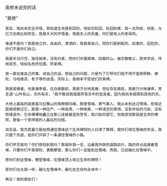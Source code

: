 奥修未说完的话

“奥修”


    其实，我尚未完全开悟，我知道生命是轮回的，但如何轮回，轮回到哪，我一无所知，但是，与亿万白痴比较而言，我是大大的开悟者，我是天上的凤凰，你们是地上的老母鸡。

    难道不是吗？我是独立的、自由的、潇洒的，我是我自己，而你们是割裂的、奴隶的、囚犯的，你们不是你们自己。

    我是天马行空，独往独来，没有约束，而你们步履艰难，四面环山，被宗教教义、政党学说、传统观念、钱权名色所包围、所束缚。

    我一直在做自己的事，说自己的话，想自己的问题，只是为了引导你们我不得不借用耶稣、佛陀、马哈维亚、老子等的话语，实际上，我根本不受他们的束缚。

    我是高傲者，也是谦卑者，在白痴面前，我是万分地高傲，但在存在面前，我是万分地谦卑。常言道"山外有山，天外有天，"我不敢说我就是所有天中的至高者，因为我尚未窥探到其他的天。

    大地上最高的就是喜马拉雅山的珠穆朗玛峰，那是雪峰，寒气袭人。我从未到达过雪峰，但我近距离观察过它，那是一种庄严、一种高贵、一种绝美、一种凌空的潇洒，没有世俗的污染，没有矫揉造作，它赤裸裸地矗立在那儿连接着蓝色苍穹，我只能仰望它，但我感觉那就是生命的禅院，是每一个崇拜我的人最后的归宿。

    说实话，我充其量只是给想通往雪峰这个生命禅院的人扫清了障碍，使你们得见雪峰的丰采，我只是个先驱，给你们开辟了一条通往雪峰的小路。

    你们怀念我吗？你们想找到我吗？那就听我一言，沿着我开辟的道路前行，路的终点连接着雪峰，只要你们不畏艰险，勇敢攀登，那么你们一定能到达雪峰，而我，已经融化在雪峰中。

    愿你们到达雪峰，攀登雪峰，在雪峰顶上得见生命的禅院！

    愿你们也与我一样，融化在雪峰中，融化在生命的永恒中！

    再见！我的朋友们！




